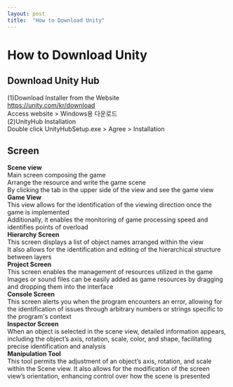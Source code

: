```yaml
---
layout: post
title:  "How to Download Unity"
---
```


# How to Download Unity
## Download Unity Hub
(1)Download Installer from the Website <br/>
https://unity.com/kr/download <br/>
Access website > Windows용 다운로드 <br/>
(2)UnityHub Installation <br/>
Double click UnityHubSetup.exe > Agree > Installation <br/>

## Screen
**Scene view** <br/>
Main screen composing the game <br/>
Arrange the resource and write the game scene <br/>
By clicking the tab in the upper side of the view and see the game view <br/>
**Game View** <br/>
This view allows for the identification of the viewing direction once the game is implemented <br/>
Additionally, it enables the monitoring of game processing speed and identifies points of overload <br/>
**Hierarchy Screen** <br/>
This screen displays a list of object names arranged within the view <br/>
It also allows for the identification and editing of the hierarchical structure between layers <br/>
**Project Screen** <br/>
This screen enables the management of resources utilized in the game <br/>
Images or sound files can be easily added as game resources by dragging and dropping them into the interface <br/>
**Console Screen** <br/>
This screen alerts you when the program encounters an error, allowing for the identification of issues through arbitrary numbers or strings specific to the program's context <br/>
**Inspector Screen** <br/>
When an object is selected in the scene view, detailed information appears, including the object’s axis, rotation, scale, color, and shape, facilitating precise identification and analysis <br/>
**Manipulation Tool** <br/>
This tool permits the adjustment of an object’s axis, rotation, and scale within the Scene view. It also allows for the modification of the screen view’s orientation, enhancing control over how the scene is presented <br/>
